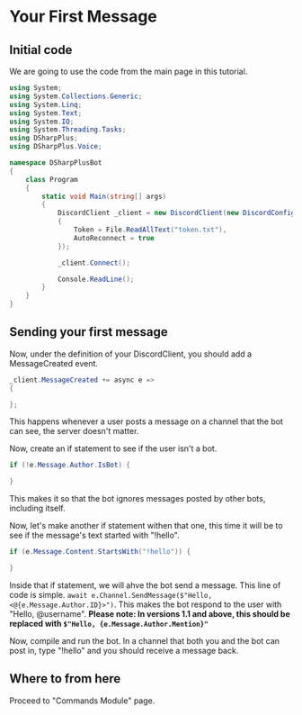 Your First Message
==================

## Initial code
We are going to use the code from the main page in this tutorial.
```cs
using System;
using System.Collections.Generic;
using System.Linq;
using System.Text;
using System.IO;
using System.Threading.Tasks;
using DSharpPlus;
using DSharpPlus.Voice;

namespace DSharpPlusBot
{
    class Program
    {
        static void Main(string[] args)
        {
            DiscordClient _client = new DiscordClient(new DiscordConfig()
            {
                Token = File.ReadAllText("token.txt"),
                AutoReconnect = true
            });

            _client.Connect();

            Console.ReadLine();
        }
    }
}
```

## Sending your first message
Now, under the definition of your DiscordClient, you should add a MessageCreated event.
```cs
_client.MessageCreated += async e =>
{

};
```
This happens whenever a user posts a message on a channel that the bot can see, the server doesn't matter.

Now, create an if statement to see if the user isn't a bot.
```cs
if (!e.Message.Author.IsBot) {

}
```
This makes it so that the bot ignores messages posted by other bots, including itself.

Now, let's make another if statement withen that one, this time it will be to see if the message's text started with "!hello".

```cs
if (e.Message.Content.StartsWith("!hello")) {

}
```
Inside that if statement, we will ahve the bot send a message. This line of code is simple. `await e.Channel.SendMessage($"Hello, <@{e.Message.Author.ID}>")`. This makes the bot respond to the user with "Hello, @username". **Please note: In versions 1.1 and above, this should be replaced with `$"Hello, {e.Message.Author.Mention}"`**

Now, compile and run the bot. In a channel that both you and the bot can post in, type "!hello" and you should receive a message back.

## Where to from here
Proceed to "Commands Module" page.
